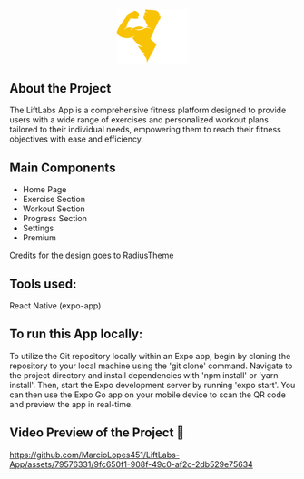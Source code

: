 <div align="center">
	<img src="./images/Liftlabs (1)-cropped 4.png" width="25%">
</div>

## About the Project

The LiftLabs App is a comprehensive fitness platform designed to provide users with a wide range of exercises and personalized workout plans tailored to their individual needs, empowering them to reach their fitness objectives with ease and efficiency.

## Main Components

- Home Page
- Exercise Section
- Workout Section
- Progress Section
- Settings
- Premium

Credits for the design goes to [RadiusTheme](https://www.radiustheme.com/)

## Tools used:

React Native (expo-app)

## To run this App locally:

To utilize the Git repository locally within an Expo app, begin by cloning the repository to your local machine using the 'git clone' command. Navigate to the project directory and install dependencies with 'npm install' or 'yarn install'. Then, start the Expo development server by running 'expo start'. You can then use the Expo Go app on your mobile device to scan the QR code and preview the app in real-time.

## Video Preview of the Project 📸

https://github.com/MarcioLopes451/LiftLabs-App/assets/79576331/9fc650f1-908f-49c0-af2c-2db529e75634
